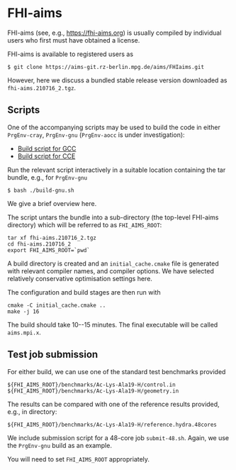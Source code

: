 # FHI-aims

FHI-aims (see, e.g., https://fhi-aims.org) is usually compiled by individual
users who first must have obtained a license.

FHI-aims is available to registered users as

```
$ git clone https://aims-git.rz-berlin.mpg.de/aims/FHIaims.git
```

However, here we discuss a bundled stable release version downloaded as
`fhi-aims.210716_2.tgz`.

## Scripts

One of the accompanying scripts may be used to build the code
in either `PrgEnv-cray`, `PrgEnv-gnu` (`PrgEnv-aocc` is under
investigation):

* [Build script for GCC](build-gnu.sh)
* [Build script for CCE](build-cray.sh)

Run the relevant script interactively in a suitable location containing
the tar bundle, e.g., for `PrgEnv-gnu`
```
$ bash ./build-gnu.sh
```

We give a brief overview here.

The script untars the bundle into a sub-directory (the top-level FHI-aims
directory) which will be referred to as `FHI_AIMS_ROOT`:
```
tar xf fhi-aims.210716_2.tgz
cd fhi-aims.210716_2
export FHI_AIMS_ROOT=`pwd`
```
A build directory is created and an `initial_cache.cmake` file is
generated with relevant compiler names, and compiler options. We
have selected relatively conservative optimisation settings here.

The configuration and build stages are then run with
```
cmake -C initial_cache.cmake ..
make -j 16
```

The build should take 10--15 minutes. The final executable will be called `aims.mpi.x`.


## Test job submission

For either build, we can use one of the standard test benchmarks provided

```
${FHI_AIMS_ROOT}/benchmarks/Ac-Lys-Ala19-H/control.in
${FHI_AIMS_ROOT}/benchmarks/Ac-Lys-Ala19-H/geometry.in
```

The results can be compared with one of the reference results provided, e.g.,
in directory:
```
${FHI_AIMS_ROOT}/benchmarks/Ac-Lys-Ala19-H/reference.hydra.48cores
```

We include submission script for a 48-core job `submit-48.sh`. Again, we use
the `PrgEnv-gnu` build as an example.

You will need to set `FHI_AIMS_ROOT` appropriately.






